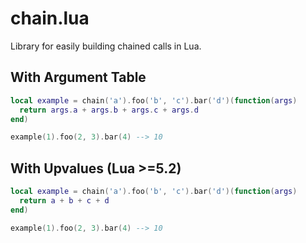 # chain.lua
Library for easily building chained calls in Lua.

## With Argument Table
```lua
local example = chain('a').foo('b', 'c').bar('d')(function(args)
  return args.a + args.b + args.c + args.d
end)

example(1).foo(2, 3).bar(4) --> 10
```

## With Upvalues (Lua >=5.2)
```lua
local example = chain('a').foo('b', 'c').bar('d')(function(args)
  return a + b + c + d
end)

example(1).foo(2, 3).bar(4) --> 10
```

